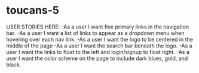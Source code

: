# toucans-5

USER STORIES HERE:
-As a user I want five primary links in the navigation bar.
-As a user I want a list of links to appear as a dropdown menu when hovering over each nav link.
-As a user I want the logo to be centered in the middle of the page
-As a user I want the search bar beneath the logo.
-As a user I want the links to float to the left and login/signup to float right.
-As a user I want the color scheme on the page to include dark blues, gold, and black.
